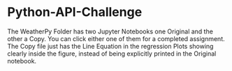 # Python-API-Challenge

The WeatherPy Folder has two Jupyter  Notebooks one Original and the other a Copy. You can click either one of them for a completed assignment. The Copy file just has the Line Equation in the regression Plots showing clearly inside the figure, instead of being explicitly printed in the Original notebook. 
